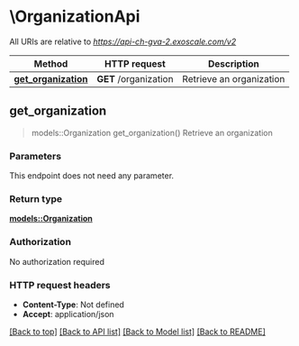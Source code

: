 # \OrganizationApi

All URIs are relative to *https://api-ch-gva-2.exoscale.com/v2*

Method | HTTP request | Description
------------- | ------------- | -------------
[**get_organization**](OrganizationApi.md#get_organization) | **GET** /organization | Retrieve an organization



## get_organization

> models::Organization get_organization()
Retrieve an organization



### Parameters

This endpoint does not need any parameter.

### Return type

[**models::Organization**](organization.md)

### Authorization

No authorization required

### HTTP request headers

- **Content-Type**: Not defined
- **Accept**: application/json

[[Back to top]](#) [[Back to API list]](../README.md#documentation-for-api-endpoints) [[Back to Model list]](../README.md#documentation-for-models) [[Back to README]](../README.md)

